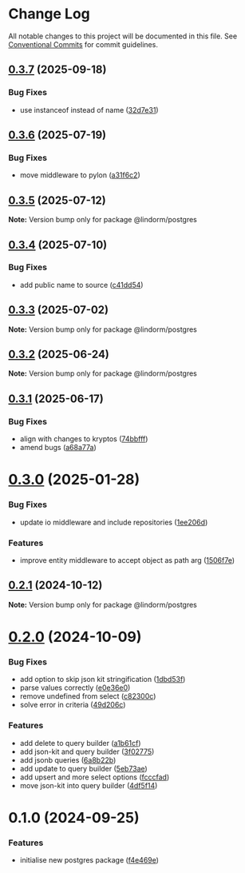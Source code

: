 # Change Log

All notable changes to this project will be documented in this file.
See [Conventional Commits](https://conventionalcommits.org) for commit guidelines.

## [0.3.7](https://github.com/lindorm-io/monorepo/compare/@lindorm/postgres@0.3.6...@lindorm/postgres@0.3.7) (2025-09-18)

### Bug Fixes

- use instanceof instead of name ([32d7e31](https://github.com/lindorm-io/monorepo/commit/32d7e31a81a0766f2165afc5c1a9106c957b5d6e))

## [0.3.6](https://github.com/lindorm-io/monorepo/compare/@lindorm/postgres@0.3.5...@lindorm/postgres@0.3.6) (2025-07-19)

### Bug Fixes

- move middleware to pylon ([a31f6c2](https://github.com/lindorm-io/monorepo/commit/a31f6c20c35629f6c905d657fd53d5b423636c60))

## [0.3.5](https://github.com/lindorm-io/monorepo/compare/@lindorm/postgres@0.3.4...@lindorm/postgres@0.3.5) (2025-07-12)

**Note:** Version bump only for package @lindorm/postgres

## [0.3.4](https://github.com/lindorm-io/monorepo/compare/@lindorm/postgres@0.3.3...@lindorm/postgres@0.3.4) (2025-07-10)

### Bug Fixes

- add public name to source ([c41dd54](https://github.com/lindorm-io/monorepo/commit/c41dd54a5a0081704f5d413c14a8796daa2ab6de))

## [0.3.3](https://github.com/lindorm-io/monorepo/compare/@lindorm/postgres@0.3.2...@lindorm/postgres@0.3.3) (2025-07-02)

**Note:** Version bump only for package @lindorm/postgres

## [0.3.2](https://github.com/lindorm-io/monorepo/compare/@lindorm/postgres@0.3.1...@lindorm/postgres@0.3.2) (2025-06-24)

**Note:** Version bump only for package @lindorm/postgres

## [0.3.1](https://github.com/lindorm-io/monorepo/compare/@lindorm/postgres@0.3.0...@lindorm/postgres@0.3.1) (2025-06-17)

### Bug Fixes

- align with changes to kryptos ([74bbfff](https://github.com/lindorm-io/monorepo/commit/74bbfff6fb50504dc70327f7de3fd6d4b45cb65a))
- amend bugs ([a68a77a](https://github.com/lindorm-io/monorepo/commit/a68a77a811ddfe33a0b487cd84cda6a18d3054b6))

# [0.3.0](https://github.com/lindorm-io/monorepo/compare/@lindorm/postgres@0.2.1...@lindorm/postgres@0.3.0) (2025-01-28)

### Bug Fixes

- update io middleware and include repositories ([1ee206d](https://github.com/lindorm-io/monorepo/commit/1ee206d194dd8ef55ef0196f5beb011b6400304f))

### Features

- improve entity middleware to accept object as path arg ([1506f7e](https://github.com/lindorm-io/monorepo/commit/1506f7e5ab4cd90866916c4b151e61becb27dc06))

## [0.2.1](https://github.com/lindorm-io/monorepo/compare/@lindorm/postgres@0.2.0...@lindorm/postgres@0.2.1) (2024-10-12)

**Note:** Version bump only for package @lindorm/postgres

# [0.2.0](https://github.com/lindorm-io/monorepo/compare/@lindorm/postgres@0.1.0...@lindorm/postgres@0.2.0) (2024-10-09)

### Bug Fixes

- add option to skip json kit stringification ([1dbd53f](https://github.com/lindorm-io/monorepo/commit/1dbd53f5c360f864049b3d396c36b842fa8f7b7f))
- parse values correctly ([e0e36e0](https://github.com/lindorm-io/monorepo/commit/e0e36e0968f038e76ce5c5740163eda653b27886))
- remove undefined from select ([c82300c](https://github.com/lindorm-io/monorepo/commit/c82300c88c1986ef2b902f8c3abe5741ad23b789))
- solve error in criteria ([49d206c](https://github.com/lindorm-io/monorepo/commit/49d206c8ee222a8c64d74a3795bef786629cb387))

### Features

- add delete to query builder ([a1b61cf](https://github.com/lindorm-io/monorepo/commit/a1b61cfdc0bd5425ffa6d8d8fae638f839a09901))
- add json-kit and query builder ([3f02775](https://github.com/lindorm-io/monorepo/commit/3f027753d7f77b0e591907d2f9f9211ab80997df))
- add jsonb queries ([6a8b22b](https://github.com/lindorm-io/monorepo/commit/6a8b22b6713dd7a848413e1c758a3798baf64261))
- add update to query builder ([5eb73ae](https://github.com/lindorm-io/monorepo/commit/5eb73ae1aa600def640369240cb9b1a9558a550f))
- add upsert and more select options ([fcccfad](https://github.com/lindorm-io/monorepo/commit/fcccfadd5fcb50b4eb03816f7bb5c8b2498be2ff))
- move json-kit into query builder ([4df5f14](https://github.com/lindorm-io/monorepo/commit/4df5f14b4a12d37a640ffe31a6d0a9e885d3084a))

# 0.1.0 (2024-09-25)

### Features

- initialise new postgres package ([f4e469e](https://github.com/lindorm-io/monorepo/commit/f4e469e0729814805d8657f5c23a5116ef14bd0a))
